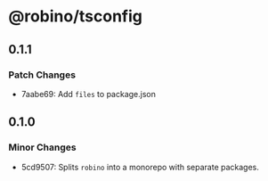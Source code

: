 # @robino/tsconfig

## 0.1.1

### Patch Changes

- 7aabe69: Add `files` to package.json

## 0.1.0

### Minor Changes

- 5cd9507: Splits `robino` into a monorepo with separate packages.
